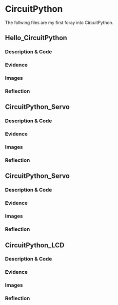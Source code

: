 # CircuitPython
 The follwing files are my first foray into CircuitPython.

## Hello_CircuitPython

### Description & Code

### Evidence

### Images

### Reflection

## CircuitPython_Servo

### Description & Code

### Evidence

### Images

### Reflection

## CircuitPython_Servo

### Description & Code

### Evidence

### Images

### Reflection

## CircuitPython_LCD

### Description & Code

### Evidence

### Images

### Reflection
